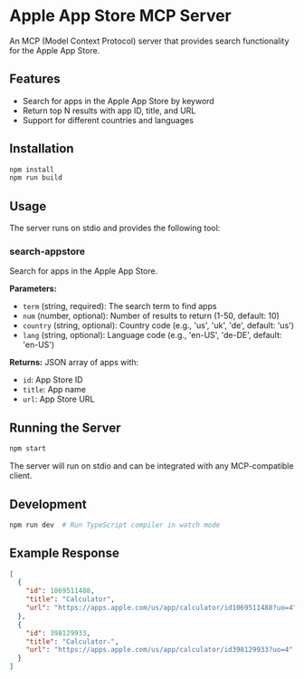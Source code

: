 # Apple App Store MCP Server

An MCP (Model Context Protocol) server that provides search functionality for the Apple App Store.

## Features

- Search for apps in the Apple App Store by keyword
- Return top N results with app ID, title, and URL
- Support for different countries and languages

## Installation

```bash
npm install
npm run build
```

## Usage

The server runs on stdio and provides the following tool:

### search-appstore

Search for apps in the Apple App Store.

**Parameters:**
- `term` (string, required): The search term to find apps
- `num` (number, optional): Number of results to return (1-50, default: 10)
- `country` (string, optional): Country code (e.g., 'us', 'uk', 'de', default: 'us')
- `lang` (string, optional): Language code (e.g., 'en-US', 'de-DE', default: 'en-US')

**Returns:**
JSON array of apps with:
- `id`: App Store ID
- `title`: App name
- `url`: App Store URL

## Running the Server

```bash
npm start
```

The server will run on stdio and can be integrated with any MCP-compatible client.

## Development

```bash
npm run dev  # Run TypeScript compiler in watch mode
```

## Example Response

```json
[
  {
    "id": 1069511488,
    "title": "Calculator",
    "url": "https://apps.apple.com/us/app/calculator/id1069511488?uo=4"
  },
  {
    "id": 398129933,
    "title": "Calculator₊",
    "url": "https://apps.apple.com/us/app/calculator/id398129933?uo=4"
  }
]
```